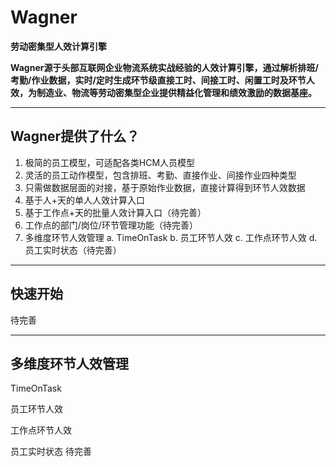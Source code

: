 # Wagner
**劳动密集型人效计算引擎**

**Wagner源于头部互联网企业物流系统实战经验的人效计算引擎，通过解析排班/考勤/作业数据，实时/定时生成环节级直接工时、间接工时、闲置工时及环节人效，为制造业、物流等劳动密集型企业提供精益化管理和绩效激励的数据基座。**

----------

## Wagner提供了什么？
1. 极简的员工模型，可适配各类HCM人员模型
2. 灵活的员工动作模型，包含排班、考勤、直接作业、间接作业四种类型
3. 只需做数据层面的对接，基于原始作业数据，直接计算得到环节人效数据
4. 基于人+天的单人人效计算入口
5. 基于工作点+天的批量人效计算入口（待完善）
6. 工作点的部门/岗位/环节管理功能（待完善）
7. 多维度环节人效管理
   a. TimeOnTask
   b. 员工环节人效
   c. 工作点环节人效
   d. 员工实时状态（待完善）
----------

## 快速开始
待完善

----------

## 多维度环节人效管理
TimeOnTask


员工环节人效

工作点环节人效

员工实时状态
待完善